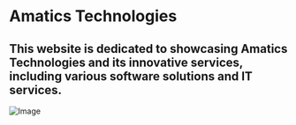 # Amatics Technologies

## This website is dedicated to showcasing Amatics Technologies and its innovative services, including various software solutions and IT services.


![Image](https://github.com/user-attachments/assets/a7315d2d-b2f2-4da5-942a-c661cd8e9fc8)
